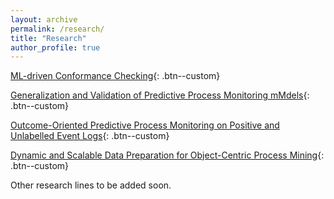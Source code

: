 ```yaml
---
layout: archive
permalink: /research/
title: "Research"
author_profile: true
---
```


[ML-driven Conformance Checking](/conformance){: .btn--custom}

[Generalization and Validation of Predictive Process Monitoring mMdels](/generalization){: .btn--custom}

[Outcome-Oriented Predictive Process Monitoring on Positive and Unlabelled Event Logs](/PU){: .btn--custom}

[Dynamic and Scalable Data Preparation for Object-Centric Process Mining](/stackt){: .btn--custom}

Other research lines to be added soon.